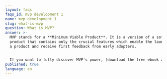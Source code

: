 ```yaml
---
layout: faqs
faqs_id: mvp development 1
name: mvp development 1
slug: what-is-mvp
question: What is MVP?
answer: >-
  MVP stands for a **Minimum Viable Product**. It is a version of a software
  product that contains only the crucial features which enable the launching of
  a product and receive first feedback from early adopters.


  If you want to fully discover MVP's power, [download the free ebook about MVP development](/blog/from-mvp-to-a-final-product-free-ebook-for-startups-get-pdf/). 70 pages just for you!
published: true
language: en
---
```

